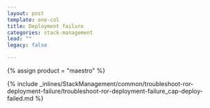 ```yaml
---
layout: post
template: one-col
title: Deployment failure
categories: stack-management
lead: ""
legacy: false

---
```

{% assign product = "maestro" %}

{% include _inlines/StackManagement/common/troubleshoot-ror-deployment-failure/troubleshoot-ror-deployment-failure_cap-deploy-failed.md %}
